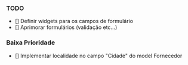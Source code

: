 ### TODO

- [] Definir widgets para os campos de formulário
- [] Aprimorar formulários (validação etc...)












### Baixa Prioridade
- [] Implementar localidade no campo "Cidade" do model Fornecedor